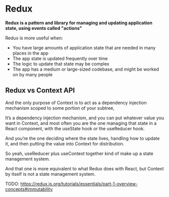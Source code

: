 # Redux

**Redux is a pattern and library for managing and updating application state, using events called "actions"**

Redux is more useful when:

- You have large amounts of application state that are needed in many places in the app
- The app state is updated frequently over time
- The logic to update that state may be complex
- The app has a medium or large-sized codebase, and might be worked on by many people

## Redux vs Context API

And the only purpose of Context is to act as a dependency injection mechanism scoped to some portion of your subtree,

It’s a dependency injection mechanism, 
and you can put whatever value you want in Context, 
and most often you are the one managing 
that state in a React component, 
with the useState hook or the useReducer hook. 

And you’re the one deciding where the state lives, 
handling how to update it, 
and then putting the value into Context for distribution.

So yeah, useReducer plus useContext together kind of make up a state management system.

And that one is more equivalent to what Redux does with React, 
but Context by itself is not a state management system.

TODO: https://redux.js.org/tutorials/essentials/part-1-overview-concepts#immutability
